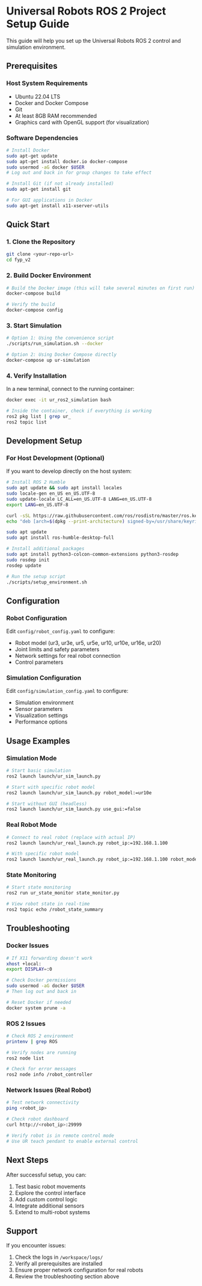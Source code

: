 # Universal Robots ROS 2 Project Setup Guide

This guide will help you set up the Universal Robots ROS 2 control and simulation environment.

## Prerequisites

### Host System Requirements
- Ubuntu 22.04 LTS
- Docker and Docker Compose
- Git
- At least 8GB RAM recommended
- Graphics card with OpenGL support (for visualization)

### Software Dependencies
```bash
# Install Docker
sudo apt-get update
sudo apt-get install docker.io docker-compose
sudo usermod -aG docker $USER
# Log out and back in for group changes to take effect

# Install Git (if not already installed)
sudo apt-get install git

# For GUI applications in Docker
sudo apt-get install x11-xserver-utils
```

## Quick Start

### 1. Clone the Repository
```bash
git clone <your-repo-url>
cd fyp_v2
```

### 2. Build Docker Environment
```bash
# Build the Docker image (this will take several minutes on first run)
docker-compose build

# Verify the build
docker-compose config
```

### 3. Start Simulation
```bash
# Option 1: Using the convenience script
./scripts/run_simulation.sh --docker

# Option 2: Using Docker Compose directly
docker-compose up ur-simulation
```

### 4. Verify Installation
In a new terminal, connect to the running container:
```bash
docker exec -it ur_ros2_simulation bash

# Inside the container, check if everything is working
ros2 pkg list | grep ur_
ros2 topic list
```

## Development Setup

### For Host Development (Optional)
If you want to develop directly on the host system:

```bash
# Install ROS 2 Humble
sudo apt update && sudo apt install locales
sudo locale-gen en_US en_US.UTF-8
sudo update-locale LC_ALL=en_US.UTF-8 LANG=en_US.UTF-8
export LANG=en_US.UTF-8

curl -sSL https://raw.githubusercontent.com/ros/rosdistro/master/ros.key -o /usr/share/keyrings/ros-archive-keyring.gpg
echo "deb [arch=$(dpkg --print-architecture) signed-by=/usr/share/keyrings/ros-archive-keyring.gpg] http://packages.ros.org/ros2/ubuntu $(. /etc/os-release && echo $UBUNTU_CODENAME) main" | sudo tee /etc/apt/sources.list.d/ros2.list > /dev/null

sudo apt update
sudo apt install ros-humble-desktop-full

# Install additional packages
sudo apt install python3-colcon-common-extensions python3-rosdep
sudo rosdep init
rosdep update

# Run the setup script
./scripts/setup_environment.sh
```

## Configuration

### Robot Configuration
Edit `config/robot_config.yaml` to configure:
- Robot model (ur3, ur3e, ur5, ur5e, ur10, ur10e, ur16e, ur20)
- Joint limits and safety parameters
- Network settings for real robot connection
- Control parameters

### Simulation Configuration
Edit `config/simulation_config.yaml` to configure:
- Simulation environment
- Sensor parameters
- Visualization settings
- Performance options

## Usage Examples

### Simulation Mode
```bash
# Start basic simulation
ros2 launch launch/ur_sim_launch.py

# Start with specific robot model
ros2 launch launch/ur_sim_launch.py robot_model:=ur10e

# Start without GUI (headless)
ros2 launch launch/ur_sim_launch.py use_gui:=false
```

### Real Robot Mode
```bash
# Connect to real robot (replace with actual IP)
ros2 launch launch/ur_real_launch.py robot_ip:=192.168.1.100

# With specific robot model
ros2 launch launch/ur_real_launch.py robot_ip:=192.168.1.100 robot_model:=ur5e
```

### State Monitoring
```bash
# Start state monitoring
ros2 run ur_state_monitor state_monitor.py

# View robot state in real-time
ros2 topic echo /robot_state_summary
```

## Troubleshooting

### Docker Issues
```bash
# If X11 forwarding doesn't work
xhost +local:
export DISPLAY=:0

# Check Docker permissions
sudo usermod -aG docker $USER
# Then log out and back in

# Reset Docker if needed
docker system prune -a
```

### ROS 2 Issues
```bash
# Check ROS 2 environment
printenv | grep ROS

# Verify nodes are running
ros2 node list

# Check for error messages
ros2 node info /robot_controller
```

### Network Issues (Real Robot)
```bash
# Test network connectivity
ping <robot_ip>

# Check robot dashboard
curl http://<robot_ip>:29999

# Verify robot is in remote control mode
# Use UR teach pendant to enable external control
```

## Next Steps

After successful setup, you can:
1. Test basic robot movements
2. Explore the control interface
3. Add custom control logic
4. Integrate additional sensors
5. Extend to multi-robot systems

## Support

If you encounter issues:
1. Check the logs in `/workspace/logs/`
2. Verify all prerequisites are installed
3. Ensure proper network configuration for real robots
4. Review the troubleshooting section above
